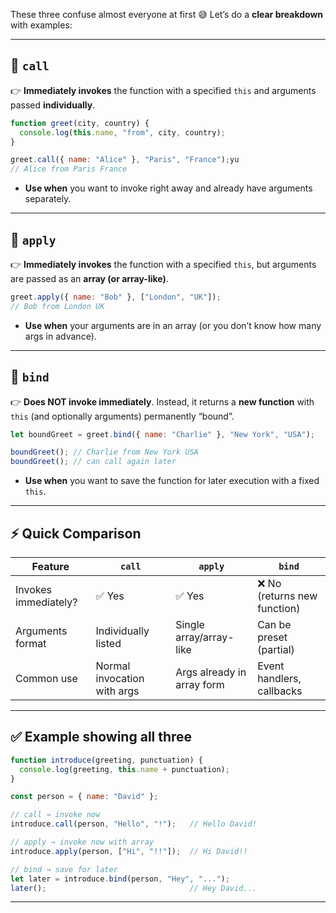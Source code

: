 These three confuse almost everyone at first 😅
Let’s do a **clear breakdown** with examples:

---

## 🔹 `call`

👉 **Immediately invokes** the function with a specified `this` and arguments passed **individually**.

```js
function greet(city, country) {
  console.log(this.name, "from", city, country);
}

greet.call({ name: "Alice" }, "Paris", "France");yu
// Alice from Paris France
```

* **Use when** you want to invoke right away and already have arguments separately.

---

## 🔹 `apply`

👉 **Immediately invokes** the function with a specified `this`, but arguments are passed as an **array (or array-like)**.

```js
greet.apply({ name: "Bob" }, ["London", "UK"]);
// Bob from London UK
```

* **Use when** your arguments are in an array (or you don’t know how many args in advance).

---

## 🔹 `bind`

👉 **Does NOT invoke immediately**.
Instead, it returns a **new function** with `this` (and optionally arguments) permanently “bound”.

```js
let boundGreet = greet.bind({ name: "Charlie" }, "New York", "USA");

boundGreet(); // Charlie from New York USA
boundGreet(); // can call again later
```

* **Use when** you want to save the function for later execution with a fixed `this`.

---

## ⚡ Quick Comparison

| Feature              | `call`                      | `apply`                    | `bind`                      |
| -------------------- | --------------------------- | -------------------------- | --------------------------- |
| Invokes immediately? | ✅ Yes                       | ✅ Yes                      | ❌ No (returns new function) |
| Arguments format     | Individually listed         | Single array/array-like    | Can be preset (partial)     |
| Common use           | Normal invocation with args | Args already in array form | Event handlers, callbacks   |

---

## ✅ Example showing all three

```js
function introduce(greeting, punctuation) {
  console.log(greeting, this.name + punctuation);
}

const person = { name: "David" };

// call → invoke now
introduce.call(person, "Hello", "!");   // Hello David!

// apply → invoke now with array
introduce.apply(person, ["Hi", "!!"]);  // Hi David!!

// bind → save for later
let later = introduce.bind(person, "Hey", "...");
later();                                // Hey David...
```

---


